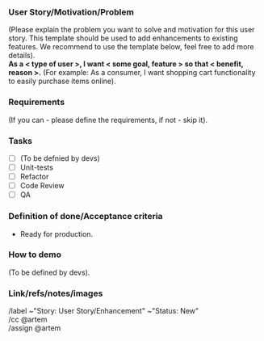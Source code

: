 ### User Story/Motivation/Problem
(Please explain the problem you want to solve and motivation for this user story. This template should be used to add enhancements to existing features. We recommend to use the template below, feel free to add more details).  
**As a < type of user >, I want < some goal, feature > so that < benefit, reason >.** (For example: As a consumer, I want shopping cart functionality to easily purchase items online).

### Requirements
(If you can - please define the requirements, if not - skip it).

### Tasks
- [ ] (To be defnied by devs)
- [ ] Unit-tests
- [ ] Refactor
- [ ] Code Review
- [ ] QA

### Definition of done/Acceptance criteria
- Ready for production.

### How to demo
(To be defined by devs).

### Link/refs/notes/images

/label ~"Story: User Story/Enhancement" ~"Status: New"  
/cc @artem  
/assign @artem